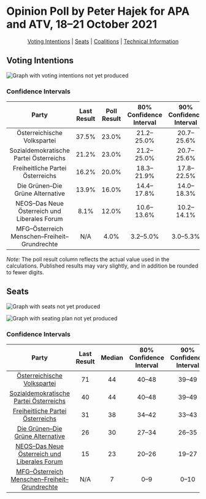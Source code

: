 # Opinion Poll by Peter Hajek for APA and ATV, 18–21 October 2021

<p align="center"><a href="#voting-intentions">Voting Intentions</a> | <a href="#seats">Seats</a> | <a href="#coalitions">Coalitions</a> | <a href="#technical-information">Technical Information</a></p>

## Voting Intentions

![Graph with voting intentions not yet produced](2021-10-21-PeterHajek.png "Voting Intentions")

### Confidence Intervals

| Party | Last Result | Poll Result | 80% Confidence Interval | 90% Confidence Interval | 95% Confidence Interval | 99% Confidence Interval |
|:-----:|:-----------:|:-----------:|:-----------------------:|:-----------------------:|:-----------------------:|:-----------------------:|
| Österreichische Volkspartei | 37.5% | 23.0% | 21.2–25.0% |20.7–25.6% |20.2–26.0% |19.4–27.0% |
| Sozialdemokratische Partei Österreichs | 21.2% | 23.0% | 21.2–25.0% |20.7–25.6% |20.2–26.0% |19.4–27.0% |
| Freiheitliche Partei Österreichs | 16.2% | 20.0% | 18.3–21.9% |17.8–22.5% |17.4–22.9% |16.6–23.9% |
| Die Grünen–Die Grüne Alternative | 13.9% | 16.0% | 14.4–17.8% |14.0–18.3% |13.6–18.7% |12.9–19.6% |
| NEOS–Das Neue Österreich und Liberales Forum | 8.1% | 12.0% | 10.6–13.6% |10.2–14.1% |9.9–14.4% |9.3–15.2% |
| MFG–Österreich Menschen–Freiheit–Grundrechte | N/A | 4.0% | 3.2–5.0% |3.0–5.3% |2.9–5.6% |2.5–6.1% |

*Note:* The poll result column reflects the actual value used in the calculations. Published results may vary slightly, and in addition be rounded to fewer digits.

## Seats

![Graph with seats not yet produced](2021-10-21-PeterHajek-seats.png "Seats")

![Graph with seating plan not yet produced](2021-10-21-PeterHajek-seating-plan.png "Seating Plan")

### Confidence Intervals

| Party | Last Result | Median | 80% Confidence Interval | 90% Confidence Interval | 95% Confidence Interval | 99% Confidence Interval |
|:-----:|:-----------:|:------:|:-----------------------:|:-----------------------:|:-----------------------:|:-----------------------:|
| <a href="#österreichische-volkspartei">Österreichische Volkspartei</a> | 71 | 44 | 40–48 |39–49 |38–50 |36–52 |
| <a href="#sozialdemokratische-partei-österreichs">Sozialdemokratische Partei Österreichs</a> | 40 | 44 | 40–48 |39–49 |38–50 |36–52 |
| <a href="#freiheitliche-partei-österreichs">Freiheitliche Partei Österreichs</a> | 31 | 38 | 34–42 |33–43 |33–44 |31–46 |
| <a href="#die-grünen–die-grüne-alternative">Die Grünen–Die Grüne Alternative</a> | 26 | 30 | 27–34 |26–35 |26–36 |24–37 |
| <a href="#neos–das-neue-österreich-und-liberales-forum">NEOS–Das Neue Österreich und Liberales Forum</a> | 15 | 23 | 20–26 |19–27 |18–27 |17–29 |
| <a href="#mfg–österreich-menschen–freiheit–grundrechte">MFG–Österreich Menschen–Freiheit–Grundrechte</a> | N/A | 7 | 0–9 |0–10 |0–10 |0–11 |

